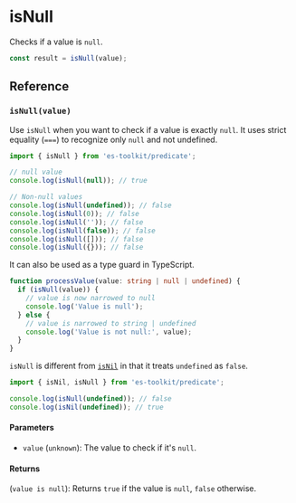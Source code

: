 # isNull

Checks if a value is `null`.

```typescript
const result = isNull(value);
```

## Reference

### `isNull(value)`

Use `isNull` when you want to check if a value is exactly `null`. It uses strict equality (`===`) to recognize only `null` and not undefined.

```typescript
import { isNull } from 'es-toolkit/predicate';

// null value
console.log(isNull(null)); // true

// Non-null values
console.log(isNull(undefined)); // false
console.log(isNull(0)); // false
console.log(isNull('')); // false
console.log(isNull(false)); // false
console.log(isNull([])); // false
console.log(isNull({})); // false
```

It can also be used as a type guard in TypeScript.

```typescript
function processValue(value: string | null | undefined) {
  if (isNull(value)) {
    // value is now narrowed to null
    console.log('Value is null');
  } else {
    // value is narrowed to string | undefined
    console.log('Value is not null:', value);
  }
}
```

`isNull` is different from [`isNil`](./isNil.md) in that it treats `undefined` as `false`.

```typescript
import { isNil, isNull } from 'es-toolkit/predicate';

console.log(isNull(undefined)); // false
console.log(isNil(undefined)); // true
```

#### Parameters

- `value` (`unknown`): The value to check if it's `null`.

#### Returns

(`value is null`): Returns `true` if the value is `null`, `false` otherwise.
